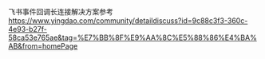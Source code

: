 飞书事件回调长连接解决方案参考 https://www.yingdao.com/community/detaildiscuss?id=9c88c3f3-360c-4e93-b27f-58ca53e765ae&tag=%E7%BB%8F%E9%AA%8C%E5%88%86%E4%BA%AB&from=homePage
